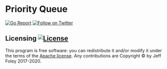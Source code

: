 # Priority Queue

[![Go Report](https://goreportcard.com/badge/github.com/caffix/queue)](https://goreportcard.com/report/github.com/caffix/queue)
[![Follow on Twitter](https://img.shields.io/twitter/follow/jeff_foley.svg?logo=twitter)](https://twitter.com/jeff_foley)

## Licensing [![License](https://img.shields.io/github/license/caffix/stringset)](https://www.apache.org/licenses/LICENSE-2.0)

This program is free software: you can redistribute it and/or modify it under the terms of the [Apache license](LICENSE). Any contributions are Copyright © by Jeff Foley 2017-2020.
